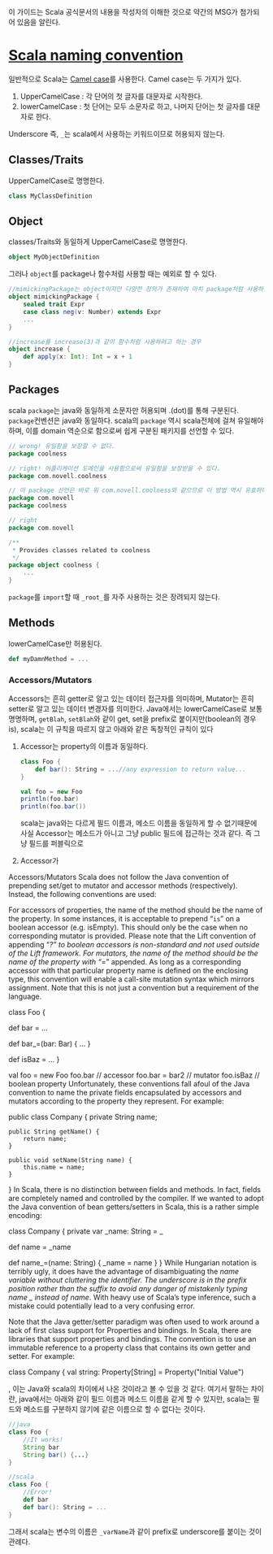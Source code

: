 이 가이드는 Scala 공식문서의 내용을 작성자의 이해한 것으로 약간의 MSG가 첨가되어 있음을 알린다.

# [Scala naming convention](https://docs.scala-lang.org/style/naming-conventions.html)  
일반적으로 Scala는 [Camel case](https://en.wikipedia.org/wiki/Camel_case)를 사용한다. Camel case는 두 가지가 있다.  
1. UpperCamelCase : 각 단어의 첫 글자를 대문자로 시작한다.  
2. lowerCamelCase : 첫 단어는 모두 소문자로 하고, 나머지 단어는 첫 글자를 대문자로 한다.  

Underscore 즉, `_`는 scala에서 사용하는 키워드이므로 허용되지 않는다.  
## Classes/Traits  
UpperCamelCase로 명명한다.  
```scala
class MyClassDefinition
```

## Object  
classes/Traits와 동일하게 UpperCamelCase로 명명한다.  
```scala
object MyObjectDefinition
```
그러나 `object`를 package나 함수처럼 사용할 때는 예외로 할 수 있다.  
```scala
//mimickingPackage는 object이지만 다양한 정의가 존재하여 마치 package처럼 사용하는 경우
object mimickingPackage {
    sealed trait Expr
    case class neg(v: Number) extends Expr
    ...
}

//increase를 increase(3)과 같이 함수처럼 사용하려고 하는 경우
object increase {
    def apply(x: Int): Int = x + 1
}
```

## Packages  
scala `package`는 java와 동일하게 소문자만 허용되며 .(dot)를 통해 구분된다.  
`package`컨벤션은 java와 동일하다. scala의 `package` 역시 scala전체에 걸쳐 유일해야하며, 이를 domain 역순으로 함으로써 쉽게 구분된 패키지를 선언할 수 있다.
```scala
// wrong! 유일함을 보장할 수 없다.
package coolness

// right! 어플리케이션 도메인을 사용함으로써 유일함을 보장받을 수 있다.
package com.novell.coolness

// 이 package 선언은 바로 위 com.novell.coolness와 같으므로 이 방법 역시 유효하다.
package com.novell
package coolness

// right
package com.novell

/**
 * Provides classes related to coolness
 */
package object coolness {
    ...
}
```

`package`를 `import`할 때 `_root_`를 자주 사용하는 것은 장려되지 않는다.  

## Methods  
lowerCamelCase만 허용된다.  
```scala
def myDamnMethod = ...
```
### Accessors/Mutators  
Accessors는 흔히 getter로 알고 있는 데이터 접근자를 의미하며, Mutator는 흔히 setter로 알고 있는 데이터 변경자를 의미한다. Java에서는 lowerCamelCase로 보통 명명하며, `getBlah`, `setBlah`와 같이 get, set을 prefix로 붙이지만(boolean의 경우 is), scala는 이 규칙을 따르지 않고 아래와 같은 독창적인 규칙이 있다

1. Accessor는 property의 이름과 동일하다.
   ```scala
   class Foo {
       def bar(): String = ...//any expression to return value...
   }

   val foo = new Foo
   println(foo.bar)
   println(foo.bar())
   ```
   scala는 java와는 다르게 필드 이름과, 메소드 이름을 동일하게 할 수 없기때문에 사실 Accessor는 메소드가 아니고 그냥 public 필드에 접근하는 것과 같다. 즉 그냥 필드를 퍼블릭으로  

 2. Accessor가 



Accessors/Mutators
Scala does not follow the Java convention of prepending set/get to mutator and accessor methods (respectively). Instead, the following conventions are used:

For accessors of properties, the name of the method should be the name of the property.
In some instances, it is acceptable to prepend “`is`” on a boolean accessor (e.g. isEmpty). This should only be the case when no corresponding mutator is provided. Please note that the Lift convention of appending “_?” to boolean accessors is non-standard and not used outside of the Lift framework.
For mutators, the name of the method should be the name of the property with “_=” appended. As long as a corresponding accessor with that particular property name is defined on the enclosing type, this convention will enable a call-site mutation syntax which mirrors assignment. Note that this is not just a convention but a requirement of the language.

class Foo {

  def bar = ...

  def bar_=(bar: Bar) {
    ...
  }

  def isBaz = ...
}

val foo = new Foo
foo.bar             // accessor
foo.bar = bar2      // mutator
foo.isBaz           // boolean property
Unfortunately, these conventions fall afoul of the Java convention to name the private fields encapsulated by accessors and mutators according to the property they represent. For example:

public class Company {
    private String name;

    public String getName() {
        return name;
    }

    public void setName(String name) {
        this.name = name;
    }
}
In Scala, there is no distinction between fields and methods. In fact, fields are completely named and controlled by the compiler. If we wanted to adopt the Java convention of bean getters/setters in Scala, this is a rather simple encoding:

class Company {
  private var _name: String = _

  def name = _name

  def name_=(name: String) {
    _name = name
  }
}
While Hungarian notation is terribly ugly, it does have the advantage of disambiguating the _name variable without cluttering the identifier. The underscore is in the prefix position rather than the suffix to avoid any danger of mistakenly typing name _ instead of name_. With heavy use of Scala’s type inference, such a mistake could potentially lead to a very confusing error.

Note that the Java getter/setter paradigm was often used to work around a lack of first class support for Properties and bindings. In Scala, there are libraries that support properties and bindings. The convention is to use an immutable reference to a property class that contains its own getter and setter. For example:

class Company {
  val string: Property[String] = Property("Initial Value")


  , 이는 Java와 scala의 차이에서 나온 것이라고 볼 수 있을 것 같다. 여기서 말하는 차이란, java에서는 아래와 같이 필드 이름과 메소드 이름을 같게 할 수 있지만, scala는 필드와 메소드를 구분하지 않기에 같은 이름으로 할 수 없다는 것이다.
```java
//java
class Foo {
    //It works!
    String bar
    String bar() {...}
}
```

```scala
//scala
class Foo {
    //Error!
    def bar
    def bar(): String = ...
}
```
그래서 scala는 변수의 이름은 `_varName`과 같이 prefix로 underscore를 붙이는 것이 관례다. 
